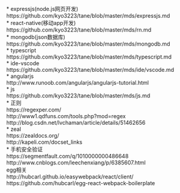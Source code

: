 <br>
* expressjs(node.js网页开发)
<br>
https://github.com/kyo3223/tane/blob/master/mds/expressjs.md
<br>
* react-native(移动app开发)
<br>
https://github.com/kyo3223/tane/blob/master/mds/rn.md
<br>
* mongodb(json数据库)
<br>
https://github.com/kyo3223/tane/blob/master/mds/mongodb.md
<br>
* typescript
<br>
https://github.com/kyo3223/tane/blob/master/mds/typescript.md
<br>
* ide-vscode
<br>
https://github.com/kyo3223/tane/blob/master/mds/ide/vscode.md
<br>
* angularjs
<br>
http://www.runoob.com/angularjs/angularjs-tutorial.html
<br>
* js
<br>
https://github.com/kyo3223/tane/blob/master/mds/js.md
<br>
* 正则
<br>
https://regexper.com/
<br>
http://www1.qdfuns.com/tools.php?mod=regex
<br>
http://blog.csdn.net/lvchaman/article/details/51462656
<br>
* zeal
<br>
https://zealdocs.org/
<br>
http://kapeli.com/docset_links
<br>
* 手机安全验证
<br>
https://segmentfault.com/q/1010000000486648
<br>
http://www.cnblogs.com/leechenxiang/p/6385607.html
<br>
egg相关
<br>
http://hubcarl.github.io/easywebpack/react/client/
<br>
https://github.com/hubcarl/egg-react-webpack-boilerplate
